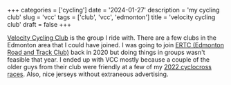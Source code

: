 +++
categories = ['cycling']
date = '2024-01-27'
description = 'my cycling club'
slug = 'vcc'
tags = ['club', 'vcc', 'edmonton']
title = 'velocity cycling club'
draft = false
+++

[Velocity Cycling Club](https://velocitycyclingclub.ca) is the group I ride with. There are a few clubs in the Edmonton area that I could have joined. I was going to join [ERTC (Edmonton Road and Track Club)](https://ertc.org/) back in 2020 but doing things in groups wasn't feasible that year. I ended up with VCC mostly because a couple of the older guys from their club were friendly at a few of my [2022 cyclocross races](cxseason2022.md). Also, nice jerseys without extraneous advertising.